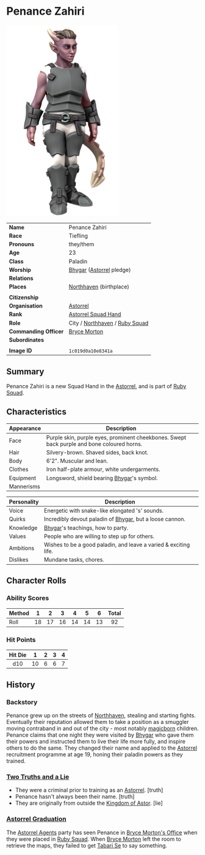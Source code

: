 # Penance Zahiri

<img src="https://raw.githubusercontent.com/jesskelsall/astarus-images/main/people/portraits/1c019d0a10e8341a.png" height="500" />

|||
| --- | --- |
| **Name** | Penance Zahiri | character.3
| **Race** | Tiefling |
| **Pronouns** | they/them |
| **Age** | 23 |
| **Class** | Paladin |
| **Worship** | [Bhygar](../gods/deities/bhygar.md) ([Astorrel](../organisations/astorrel/astorrel.md) pledge) |
| **Relations** | |
| **Places** | [Northhaven](../places/cities/northhaven.md) (birthplace) |
|||
| **Citizenship** | |
| **Organisation** | [Astorrel](../organisations/astorrel/astorrel.md) |
| **Rank** | [Astorrel Squad Hand](../organisations/astorrel/ranks/astorrel-squad-hand.md) |
| **Role** | City / [Northhaven](../places/cities/northhaven.md) / [Ruby Squad](../organisations/astorrel/squads/ruby-squad.md) |
| **Commanding Officer** | [Bryce Morton](bryce-morton.md) |
| **Subordinates** | |
|||
| **Image ID** | `1c019d0a10e8341a` |

## Summary

Penance Zahiri is a new Squad Hand in the [Astorrel](../organisations/astorrel/astorrel.md), and is part of [Ruby Squad](../organisations/astorrel/squads/ruby-squad.md).

## Characteristics

| Appearance | Description |
| --- | --- |
| Face | Purple skin, purple eyes, prominent cheekbones. Swept back purple and bone coloured horns. |
| Hair | Silvery-brown. Shaved sides, back knot. |
| Body | 6'2". Muscular and lean. |
| Clothes | Iron half-plate armour, white undergarments. |
| Equipment | Longsword, shield bearing [Bhygar](../gods/deities/bhygar.md)'s symbol. |
| Mannerisms | |

| Personality | Description |
| --- | --- |
| Voice | Energetic with snake-like elongated 's' sounds. |
| Quirks | Incredibly devout paladin of [Bhygar](../gods/deities/bhygar.md), but a loose cannon. |
| Knowledge | [Bhygar](../gods/deities/bhygar.md)'s teachings, how to party. |
| Values | People who are willing to step up for others. |
| Ambitions | Wishes to be a good paladin, and leave a varied & exciting life. |
| Dislikes | Mundane tasks, chores. |

## Character Rolls

### Ability Scores

| Method | 1 | 2 | 3 | 4 | 5 | 6 | Total |
| --- |:---:|:---:|:---:|:---:|:---:|:---:|:---:|
| Roll | 18 | 17 | 16 | 14 | 14 | 13 | 92 |

### Hit Points

| Hit Die | 1 | 2 | 3 | 4 |
|:---:|:---:|:---:|:---:|:---:|
| d10 | 10 | 6 | 6 | 7 |

## History

### Backstory

Penance grew up on the streets of [Northhaven](../places/cities/northhaven.md), stealing and starting fights. Eventually their reputation allowed them to take a position as a smuggler moving contraband in and out of the city - most notably [magicborn](../civilisations/kingdom-of-astor/magicborn.md) children. Penance claims that one night they were visited by [Bhygar](../gods/deities/bhygar.md) who gave them their powers and instructed them to live their life more fully, and inspire others to do the same. They changed their name and applied to the [Astorrel](../organisations/astorrel/astorrel.md) recruitment programme at age 19, honing their paladin powers as they trained.

### [Two Truths and a Lie](../campaigns/astorrel-agents/two-truths-and-a-lie.md)

- They were a criminal prior to training as an [Astorrel](../organisations/astorrel/astorrel.md). [truth]
- Penance hasn't always been their name. [truth]
- They are originally from outside the [Kingdom of Astor](../civilisations/kingdom-of-astor/kingdom-of-astor.md). [lie]

### [Astorrel Graduation](../storylines/astorrel-graduation.md)

The [Astorrel Agents](../campaigns/astorrel-agents/astorrel-agents.md) party has seen Penance in [Bryce Morton's Office](../places/buildings/bryce-mortons-office.md) when they were placed in [Ruby Squad](../organisations/astorrel/squads/ruby-squad.md). When [Bryce Morton](bryce-morton.md) left the room to retrieve the maps, they failed to get [Tabari Se](tabari-se.md) to say something.
